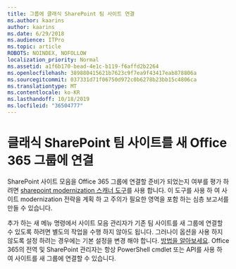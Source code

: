 ```yaml
---
title: 그룹에 클래식 SharePoint 팀 사이트 연결
ms.author: kaarins
author: kaarins
ms.date: 6/29/2018
ms.audience: ITPro
ms.topic: article
ROBOTS: NOINDEX, NOFOLLOW
localization_priority: Normal
ms.assetid: a1f6b170-bead-4e1c-b119-f6affd2b2264
ms.openlocfilehash: 389880415621b7623c9f7ea9f43417eab878806a
ms.sourcegitcommit: 037331d71f06750d972c0b6278b23bb15c4806ca
ms.translationtype: MT
ms.contentlocale: ko-KR
ms.lasthandoff: 10/18/2019
ms.locfileid: "36504777"
---
```

# <a name="connect-classic-sharepoint-team-sites-to-new-office-365-groups"></a>클래식 SharePoint 팀 사이트를 새 Office 365 그룹에 연결

SharePoint 사이트 모음을 Office 365 그룹에 연결할 준비가 되었는지 여부를 평가 하려면 [sharepoint modernization 스캐너 도구](https://go.microsoft.com/fwlink/?linkid=873066)를 사용 합니다. 이 도구를 사용 하 여 사이트 modernization 전략을 계획 하 고 주의가 필요한 영역을 포함 하는 심층 보고서를 만들 수 있습니다.
  
추가 하는 새 메뉴 명령에서 사이트 모음 관리자가 기존 팀 사이트를 새 그룹에 연결할 수 있도록 하려면 별도의 작업을 수행 하지 않아도 됩니다. 그러나이 옵션을 사용 하지 않도록 설정 하려는 경우에는 기본 설정을 변경 해야 합니다. [방법을 알아보세요](https://go.microsoft.com/fwlink/?linkid=2004316). Office 365의 전역 및 SharePoint 관리자는 항상 PowerShell cmdlet 또는 API를 사용 하 여 사이트를 새 그룹에 연결할 수 있습니다.
  

